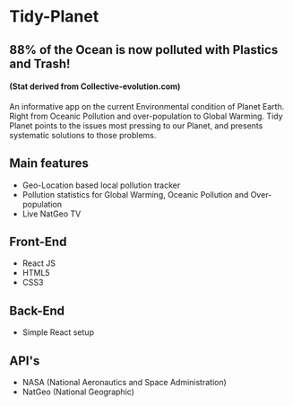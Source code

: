 # Tidy-Planet

## 88% of the Ocean is now polluted with Plastics and Trash! 
#### (Stat derived from Collective-evolution.com)

An informative app on the current Environmental condition of Planet Earth. Right from Oceanic Pollution and over-population to Global Warming. Tidy Planet points to the issues most pressing to our Planet, and presents systematic solutions to those problems.

## Main features
- Geo-Location based local pollution tracker
- Pollution statistics for Global Warming, Oceanic Pollution and Over-population
- Live NatGeo TV

## Front-End
- React JS
- HTML5
- CSS3

## Back-End
- Simple React setup

## API's
- NASA (National Aeronautics and Space Administration)
- NatGeo (National Geographic)


